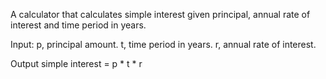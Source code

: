A calculator that calculates simple interest given principal, annual rate of interest and time period in years.

Input:
   p, principal amount.
   t, time period in years.
   r, annual rate of interest.
   
Output
   simple interest = p * t * r
